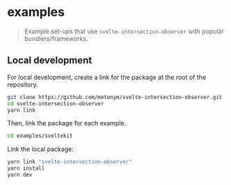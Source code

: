 # examples

> Example set-ups that use `svelte-intersection-observer` with popular bundlers/frameworks.

## Local development

For local development, create a link for the package at the root of the repository.

```bash
git clone https://github.com/metonym/svelte-intersection-observer.git
cd svelte-intersection-observer
yarn link
```

Then, link the package for each example.

```bash
cd examples/sveltekit
```

Link the local package:

```bash
yarn link "svelte-intersection-observer"
yarn install
yarn dev
```
